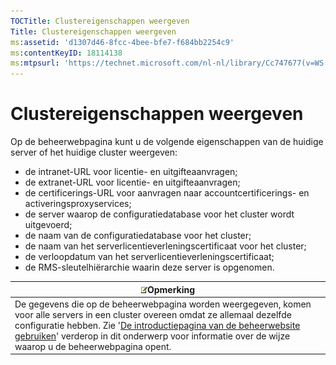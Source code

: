```yaml
---
TOCTitle: Clustereigenschappen weergeven
Title: Clustereigenschappen weergeven
ms:assetid: 'd1307d46-8fcc-4bee-bfe7-f684bb2254c9'
ms:contentKeyID: 18114138
ms:mtpsurl: 'https://technet.microsoft.com/nl-nl/library/Cc747677(v=WS.10)'
---
```


Clustereigenschappen weergeven
==============================

Op de beheerwebpagina kunt u de volgende eigenschappen van de huidige server of het huidige cluster weergeven:

-   de intranet-URL voor licentie- en uitgifteaanvragen;
-   de extranet-URL voor licentie- en uitgifteaanvragen;
-   de certificerings-URL voor aanvragen naar accountcertificerings- en activeringsproxyservices;
-   de server waarop de configuratiedatabase voor het cluster wordt uitgevoerd;
-   de naam van de configuratiedatabase voor het cluster;
-   de naam van het serverlicentieverleningscertificaat voor het cluster;
-   de verloopdatum van het serverlicentieverleningscertificaat;
-   de RMS-sleutelhiërarchie waarin deze server is opgenomen.

| ![](images/Cc747677.note(WS.10).gif)Opmerking                                                                                                                                                                                                                                                                                                          |
|-------------------------------------------------------------------------------------------------------------------------------------------------------------------------------------------------------------------------------------------------------------------------------------------------------------------------------------------------------------------------------------|
| De gegevens die op de beheerwebpagina worden weergegeven, komen voor alle servers in een cluster overeen omdat ze allemaal dezelfde configuratie hebben. Zie '[De introductiepagina van de beheerwebsite gebruiken](https://technet.microsoft.com/6c155977-bd0e-47d6-ac65-1746cddb505e)' verderop in dit onderwerp voor informatie over de wijze waarop u de beheerwebpagina opent. |
